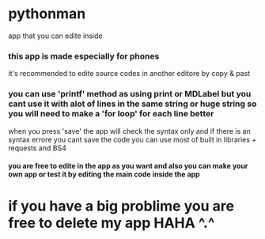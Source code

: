 # pythonman
app that you can edite inside 
### this app is made especially for phones
it's recommended to edite source codes in another editore by copy & past
### you can use 'printf' method as using print or MDLabel but you cant use it with alot of lines in the same string or huge string so you will need to make a 'for loop' for each line better

when you press 'save' the app will check the syntax only and if there is an syntax errore you cant save the code
you can use most of built in libraries + requests and BS4
#### you are free to edite in the app as you want and also you can make your own app or test it by editing the main code inside the app
# if you have a big problime you are free to delete my app HAHA ^.^
